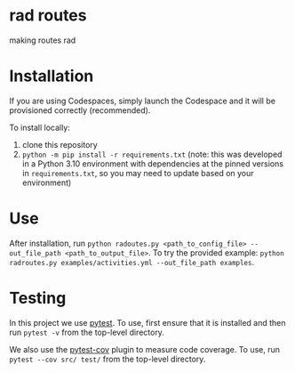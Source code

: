 # rad routes

making routes rad

# Installation
If you are using Codespaces, simply launch the Codespace and it will be provisioned correctly (recommended).

To install locally:
1. clone this repository
2. `python -m pip install -r requirements.txt` (note: this was developed in a Python 3.10 environment with
dependencies at the pinned versions in `requirements.txt`, so you may need to update based on your
environment)

# Use
After installation, run `python radoutes.py <path_to_config_file> --out_file_path <path_to_output_file>`.
To try the provided example: `python radroutes.py examples/activities.yml --out_file_path examples`.

# Testing

In this project we use [pytest](https://docs.pytest.org/en/7.2.x/). 
To use, first ensure that it is installed and then run `pytest -v`
from the top-level directory.

We also use the [pytest-cov](https://pytest-cov.readthedocs.io/en/latest/) plugin to measure code coverage.
To use, run `pytest --cov src/ test/` from the top-level directory.

